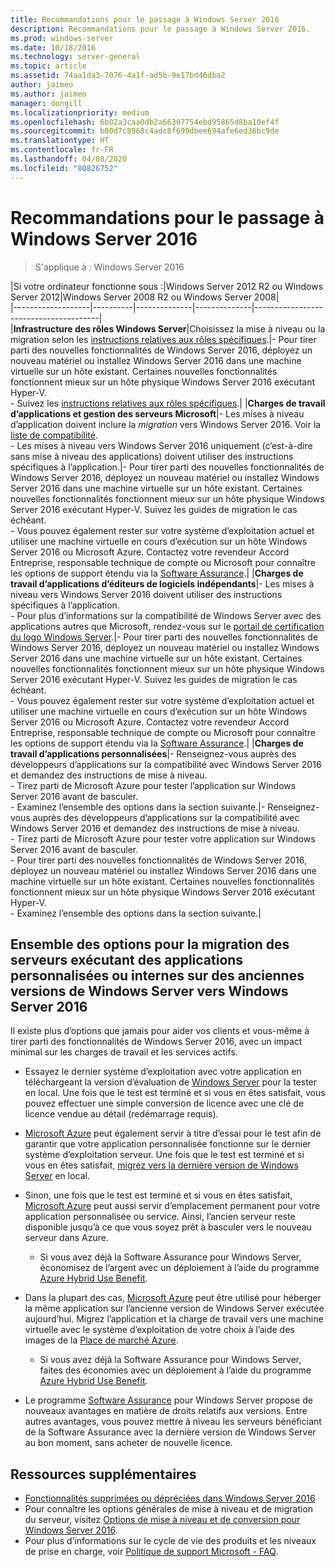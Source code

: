 ```yaml
---
title: Recommandations pour le passage à Windows Server 2016
description: Recommandations pour le passage à Windows Server 2016.
ms.prod: windows-server
ms.date: 10/18/2016
ms.technology: server-general
ms.topic: article
ms.assetid: 74aa1da3-7076-4a1f-ad5b-9e17bd46dba2
author: jaimeo
ms.author: jaimeo
manager: dongill
ms.localizationpriority: medium
ms.openlocfilehash: 6b02a3caa0db2a66307754ebd95865d8ba10ef4f
ms.sourcegitcommit: b00d7c8968c4adc8f699dbee694afe6ed36bc9de
ms.translationtype: HT
ms.contentlocale: fr-FR
ms.lasthandoff: 04/08/2020
ms.locfileid: "80826752"
---
```

# <a name="recommendations-for-moving-to-windows-server-2016"></a>Recommandations pour le passage à Windows Server 2016

>S'applique à : Windows Server 2016


|Si votre ordinateur fonctionne sous :|Windows Server 2012 R2 ou Windows Server 2012|Windows Server 2008 R2 ou Windows Server 2008|  
|-------------------|----------|--------------|--------------|---------------------------------------|  
|**Infrastructure des rôles Windows Server**|Choisissez la mise à niveau ou la migration selon les [instructions relatives aux rôles spécifiques](https://technet.microsoft.com/windowsserver/jj554790).|- Pour tirer parti des nouvelles fonctionnalités de Windows Server 2016, déployez un nouveau matériel ou installez Windows Server 2016 dans une machine virtuelle sur un hôte existant. Certaines nouvelles fonctionnalités fonctionnent mieux sur un hôte physique Windows Server 2016 exécutant Hyper-V. <br>- Suivez les [instructions relatives aux rôles spécifiques](https://technet.microsoft.com/windowsserver/jj554790).|
|**Charges de travail d’applications et gestion des serveurs Microsoft**|- Les mises à niveau d’application doivent inclure la *migration* vers Windows Server 2016. Voir la [liste de compatibilité](Server-Application-Compatibility.md). <br>- Les mises à niveau vers Windows Server 2016 uniquement (c’est-à-dire sans mise à niveau des applications) doivent utiliser des instructions spécifiques à l’application.|- Pour tirer parti des nouvelles fonctionnalités de Windows Server 2016, déployez un nouveau matériel ou installez Windows Server 2016 dans une machine virtuelle sur un hôte existant. Certaines nouvelles fonctionnalités fonctionnent mieux sur un hôte physique Windows Server 2016 exécutant Hyper-V. Suivez les guides de migration le cas échéant. <br>- Vous pouvez également rester sur votre système d’exploitation actuel et utiliser une machine virtuelle en cours d’exécution sur un hôte Windows Server 2016 ou Microsoft Azure. Contactez votre revendeur Accord Entreprise, responsable technique de compte ou Microsoft pour connaître les options de support étendu via la [Software Assurance](https://www.microsoft.com/Licensing/licensing-programs/software-assurance-default.aspx).|
|**Charges de travail d’applications d’éditeurs de logiciels indépendants**|- Les mises à niveau vers Windows Server 2016 doivent utiliser des instructions spécifiques à l’application. <br>- Pour plus d’informations sur la compatibilité de Windows Server avec des applications autres que Microsoft, rendez-vous sur le [portail de certification du logo Windows Server](https://msdn.microsoft.com/enterprisecloudcertified).|- Pour tirer parti des nouvelles fonctionnalités de Windows Server 2016, déployez un nouveau matériel ou installez Windows Server 2016 dans une machine virtuelle sur un hôte existant. Certaines nouvelles fonctionnalités fonctionnent mieux sur un hôte physique Windows Server 2016 exécutant Hyper-V. Suivez les guides de migration le cas échéant. <br>- Vous pouvez également rester sur votre système d’exploitation actuel et utiliser une machine virtuelle en cours d’exécution sur un hôte Windows Server 2016 ou Microsoft Azure. Contactez votre revendeur Accord Entreprise, responsable technique de compte ou Microsoft pour connaître les options de support étendu via la [Software Assurance](https://www.microsoft.com/Licensing/licensing-programs/software-assurance-default.aspx).|
|**Charges de travail d’applications personnalisées**|- Renseignez-vous auprès des développeurs d’applications sur la compatibilité avec Windows Server 2016 et demandez des instructions de mise à niveau. <br>- Tirez parti de Microsoft Azure pour tester l’application sur Windows Server 2016 avant de basculer. <br>- Examinez l’ensemble des options dans la section suivante.|- Renseignez-vous auprès des développeurs d’applications sur la compatibilité avec Windows Server 2016 et demandez des instructions de mise à niveau. <br>- Tirez parti de Microsoft Azure pour tester votre application sur Windows Server 2016 avant de basculer. <br>- Pour tirer parti des nouvelles fonctionnalités de Windows Server 2016, déployez un nouveau matériel ou installez Windows Server 2016 dans une machine virtuelle sur un hôte existant. Certaines nouvelles fonctionnalités fonctionnent mieux sur un hôte physique Windows Server 2016 exécutant Hyper-V. <br>- Examinez l’ensemble des options dans la section suivante.|

## <a name="complete-options-for-moving-servers-running-custom-or-in-house-applications-on-older-versions-of-windows-server-to-windows-server-2016"></a>Ensemble des options pour la migration des serveurs exécutant des applications personnalisées ou internes sur des anciennes versions de Windows Server vers Windows Server 2016

Il existe plus d’options que jamais pour aider vos clients et vous-même à tirer parti des fonctionnalités de Windows Server 2016, avec un impact minimal sur les charges de travail et les services actifs.

- Essayez le dernier système d’exploitation avec votre application en téléchargeant la version d’évaluation de [Windows Server](https://www.microsoft.com/evalcenter/evaluate-windows-server-2016) pour la tester en local. Une fois que le test est terminé et si vous en êtes satisfait, vous pouvez effectuer une simple conversion de licence avec une clé de licence vendue au détail (redémarrage requis).

- [Microsoft Azure](https://azure.microsoft.com) peut également servir à titre d’essai pour le test afin de garantir que votre application personnalisée fonctionne sur le dernier système d’exploitation serveur. Une fois que le test est terminé et si vous en êtes satisfait, [migrez vers la dernière version de Windows Server](https://docs.microsoft.com/windows-server/get-started/installation-and-upgrade#upgrade) en local. 

- Sinon, une fois que le test est terminé et si vous en êtes satisfait, [Microsoft Azure](https://azure.microsoft.com) peut aussi servir d’emplacement permanent pour votre application personnalisée ou service. Ainsi, l’ancien serveur reste disponible jusqu’à ce que vous soyez prêt à basculer vers le nouveau serveur dans Azure.

    - Si vous avez déjà la Software Assurance pour Windows Server, économisez de l’argent avec un déploiement à l’aide du programme [Azure Hybrid Use Benefit](https://azure.microsoft.com/pricing/hybrid-use-benefit/). 

- Dans la plupart des cas, [Microsoft Azure](https://azure.microsoft.com) peut être utilisé pour héberger la même application sur l’ancienne version de Windows Server exécutée aujourd’hui. Migrez l’application et la charge de travail vers une machine virtuelle avec le système d’exploitation de votre choix à l’aide des images de la [Place de marché Azure](https://azure.microsoft.com/marketplace/).

    - Si vous avez déjà la Software Assurance pour Windows Server, faites des économies avec un déploiement à l’aide du programme [Azure Hybrid Use Benefit](https://azure.microsoft.com/pricing/hybrid-use-benefit/). 

- Le programme [Software Assurance](https://www.microsoft.com/Licensing/licensing-programs/software-assurance-default.aspx) pour Windows Server propose de nouveaux avantages en matière de droits relatifs aux versions. Entre autres avantages, vous pouvez mettre à niveau les serveurs bénéficiant de la Software Assurance avec la dernière version de Windows Server au bon moment, sans acheter de nouvelle licence. 

## <a name="additional-resources"></a>Ressources supplémentaires

- [Fonctionnalités supprimées ou dépréciées dans Windows Server 2016](deprecated-features.md)
- Pour connaître les options générales de mise à niveau et de migration du serveur, visitez [Options de mise à niveau et de conversion pour Windows Server 2016](Supported-Upgrade-Paths.md).
- Pour plus d’informations sur le cycle de vie des produits et les niveaux de prise en charge, voir [Politique de support Microsoft - FAQ](https://support.microsoft.com/help/17140/support-lifecycle-policy-faq).

